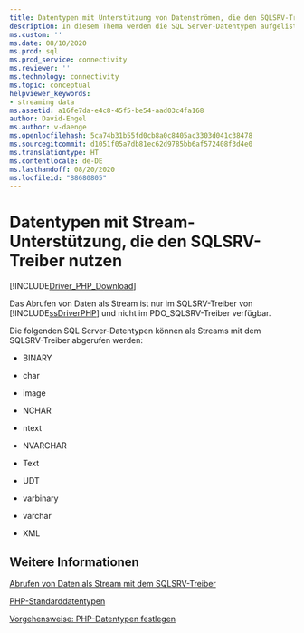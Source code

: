 ```yaml
---
title: Datentypen mit Unterstützung von Datenströmen, die den SQLSRV-Treiber nutzen
description: In diesem Thema werden die SQL Server-Datentypen aufgelistet, die bei Verwendung des Microsoft SQLSRV-Treibers für PHP für SQL Server als Datenströme abgerufen werden können.
ms.custom: ''
ms.date: 08/10/2020
ms.prod: sql
ms.prod_service: connectivity
ms.reviewer: ''
ms.technology: connectivity
ms.topic: conceptual
helpviewer_keywords:
- streaming data
ms.assetid: a16fe7da-e4c8-45f5-be54-aad03c4fa168
author: David-Engel
ms.author: v-daenge
ms.openlocfilehash: 5ca74b31b55fd0cb8a0c8405ac3303d041c38478
ms.sourcegitcommit: d1051f05a7db81ec62d9785bb6af572408f3d4e0
ms.translationtype: HT
ms.contentlocale: de-DE
ms.lasthandoff: 08/20/2020
ms.locfileid: "88680805"
---
```

# <a name="data-types-with-stream-support-using-the-sqlsrv-driver"></a>Datentypen mit Stream-Unterstützung, die den SQLSRV-Treiber nutzen
[!INCLUDE[Driver_PHP_Download](../../includes/driver_php_download.md)]

Das Abrufen von Daten als Stream ist nur im SQLSRV-Treiber von [!INCLUDE[ssDriverPHP](../../includes/ssdriverphp_md.md)] und nicht im PDO_SQLSRV-Treiber verfügbar.  
  
Die folgenden SQL Server-Datentypen können als Streams mit dem SQLSRV-Treiber abgerufen werden:  
  
-   BINARY  
  
-   char  
  
-   image  
  
-   NCHAR  
  
-   ntext  
  
-   NVARCHAR  
  
-   Text  
  
-   UDT  
  
-   varbinary  
  
-   varchar  
  
-   XML  
  
## <a name="see-also"></a>Weitere Informationen  
[Abrufen von Daten als Stream mit dem SQLSRV-Treiber](../../connect/php/retrieving-data-as-a-stream-using-the-sqlsrv-driver.md)

[PHP-Standarddatentypen](../../connect/php/default-php-data-types.md)

[Vorgehensweise: PHP-Datentypen festlegen](../../connect/php/how-to-specify-php-data-types.md)  
  
